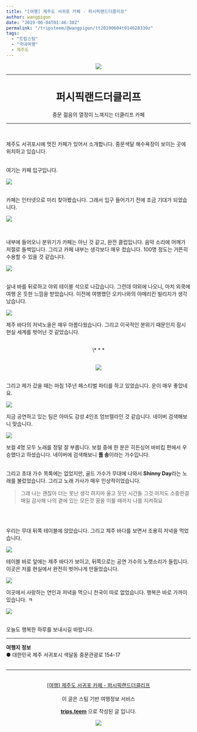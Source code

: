 ```yaml
---
title: "[여행] 제주도 서귀포 카페 - 퍼시픽랜드더클리프"
author: wangpigon
date: "2019-06-04T01:46:30Z"
permalink: "/tripsteem/@wangpigon/tt20190604t014628330z"
tags:
  - "트립스팀"
  - "국내여행"
  - 제주도
---
```

<center>

![](https://pubbee.s3.ap-northeast-2.amazonaws.com/origin/20190524_182854-1559607644427.jpg)</center>
<hr><center><h1>퍼시픽랜드더클리프</h1>중문 젊음의 열정이 느껴지는 더클리프 카페</center><hr>

<br>

제주도 서귀포시에 멋진 카페가 있어서 소개합니다. 중문색달 해수욕장이 보이는 곳에 위치하고 있습니다.

<br>여기는 카페 입구입니다. 

![](https://pubbee.s3.ap-northeast-2.amazonaws.com/origin/20190524_182217_2-1559608328961.jpg)


<br>카페는 인터넷으로 미리 찾아봤습니다. 그래서 입구 들어가기 전에 조금 기대가 되었습니다.

![](https://pubbee.s3.ap-northeast-2.amazonaws.com/origin/20190524_182204-1559608449287.jpg)

<br>

내부에 들어오니 분위기가 카페는 아닌 것 같고, 완전 클럽입니다. 음악 소리에 어깨가 저절로 들썩입니다. 그리고 카페 내부는 생각보다 매우 컸습니다. 100명 정도는 거뜬히 수용할 수 있을 것 같습니다.

![](https://pubbee.s3.ap-northeast-2.amazonaws.com/origin/20190524_182405-1559608510991.jpg)

<br>실내 바를 뒤로하고 야외 테이블 석으로 나갔습니다. 그런데 야외에 나오니, 마치 외쿡에 여행 온 듯한 느낌을 받았습니다. 이전에 여행했던 오키나와의 아메리칸 빌리지가 생각났습니다.

![](https://pubbee.s3.ap-northeast-2.amazonaws.com/origin/20190524_182346_2-1559609880466.jpg)

제주 바다의 저녁노을은 매우 아름다웠습니다. 그리고 이국적인 분위기 때문인지 잠시 현실 세계를 벗어난 것 같았습니다.

<br>
<center>\* * *</center><br>

<center>

![](https://cdn.steemitimages.com/400x0/https://pubbee.s3.ap-northeast-2.amazonaws.com/origin/1-1559608034559.jpeg)</center>

<br>그리고 제가 갔을 때는 마침 1주년 페스티벌 파티를 하고 있었습니다. 운이 매우 좋았네요.

![](https://pubbee.s3.ap-northeast-2.amazonaws.com/origin/20190524_182854_2-1559609440392.jpg)

지금 공연하고 있는 팀은 아마도 감성 4인조 엄브렐라인 것 같습니다. 네이버 검색해보니 맞습니다.

![](https://pubbee.s3.ap-northeast-2.amazonaws.com/origin/20190524_182917_2-1559609384446.jpg)

보컬 4명 모두 노래를 정말 잘 부릅니다. 보컬 중에 한 분은 히든싱어 바비킴 편에서 우승했다고 하셨습니다. 네이버에 검색해보니 **폴 송**이라는 가수입니다. 

<br>그리고 초대 가수 목록에는 없었지만, 골드 가수가 무대에 나와서 **Shinny Day**라는 노래를 불렀었습니다. 그리고 노래 가사가 매우 인상적이었습니다. 

> 그래 나는 괜찮아 더는 못난 생각 하지마
울고 웃던 시간들 그것 마저도 소중한걸
매일 감사해 나의 곁에 있는 모든것
꿈을 이룰 때까지 나를 지켜줘요

<br><br>


우리는 무대 뒤쪽 테이블에 앉았습니다. 그리고 제주 바다를 보면서 조용히 저녁을 먹었습니다. 

![](https://pubbee.s3.ap-northeast-2.amazonaws.com/origin/20190524_182945-1559610531110.jpg)

테이블 바로 앞에는 제주 바다가 보이고, 뒤쪽으로는 공연  가수의 노랫소리가 들립니다. 이곳은 저를 현실에서 완전히 벗어나게 만들었습니다.

![](https://pubbee.s3.ap-northeast-2.amazonaws.com/origin/20190524_182958_2-1559610333698.jpg)

이곳에서 사랑하는 연인과 저녁을 먹으니 천국이 따로 없었습니다. 행복은 바로 가까이 있습니다. ㅋ

![](https://pubbee.s3.ap-northeast-2.amazonaws.com/origin/20190524_182937-1559610408108.jpg)

<br>오늘도 행복한 하루를 보내시길 바랍니다.
<hr><b>여행지 정보</b><br/>● 대한민국 제주 서귀포시 색달동 중문관광로 154-17<br/><br/><hr><br/><center><a href='https://kr.tripsteem.com/post/tt20190604t014628330z'>[여행] 제주도 서귀포 카페 - 퍼시픽랜드더클리프</a></center><br />
<center>
이 글은 스팀 기반 여행정보 서비스

<a href='https://kr.tripsteem.com/'><b>trips.teem</b></a> 으로 작성된 글 입니다.

<a href='https://kr.tripsteem.com/'>![](https://cdn.steemitimages.com/DQmUFZTyUVo6PuZGHeF9VxLHxkrufqLa37Wz8U6A9j115JU/％EB％B0％B0％EB％84％88_％EB％B4％84.jpg)</a>
</center>